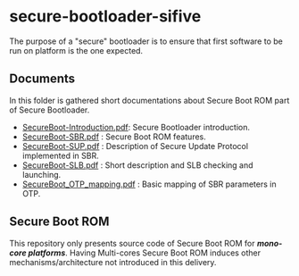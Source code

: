# secure-bootloader-sifive
The purpose of a "secure" bootloader is to ensure that first software to be run on platform is the one expected.

## Documents
In this folder is gathered short documentations about Secure Boot ROM part of Secure Bootloader.

* [SecureBoot-Introduction.pdf](https://github.com/sifive/secure-bootloader-sifive/blob/master/Documents/SecureBoot-Introduction.pdf): Secure Bootloader introduction.
* [SecureBoot-SBR.pdf](https://github.com/sifive/secure-bootloader-sifive/blob/master/Documents/SecureBoot-SBR.pdf) : Secure Boot ROM features.
* [SecureBoot-SUP.pdf](https://github.com/sifive/secure-bootloader-sifive/blob/master/Documents/SecureBoot-SUP.pdf) : Description of Secure Update Protocol implemented in SBR.
* [SecureBoot-SLB.pdf](https://github.com/sifive/secure-bootloader-sifive/blob/master/Documents/SecureBoot-SLB.pdf) : Short description and SLB checking and launching.
* [SecureBoot_OTP_mapping.pdf](https://github.com/sifive/secure-bootloader-sifive/blob/master/Documents/SecureBoot-OTP_mapping.pdf) : Basic mapping of SBR parameters in OTP.

## Secure Boot ROM
This repository only presents source code of Secure Boot ROM for ***mono-core platforms***. Having Multi-cores Secure Boot ROM induces other mechanisms/architecture not introduced in this delivery.
